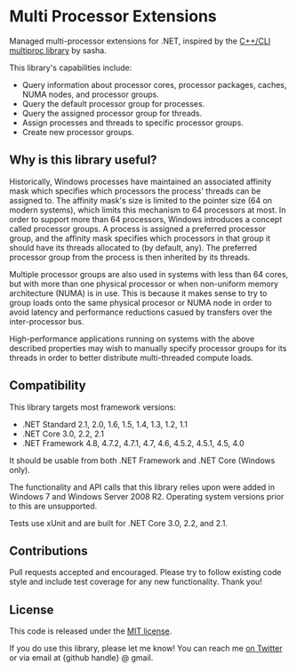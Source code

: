 # Multi Processor Extensions

Managed multi-processor extensions for .NET, inspired by the [C++/CLI multiproc library](http://blogs.microsoft.co.il/sasha/2009/07/25/net-support-for-more-than-64-processors/) by sasha.

This library's capabilities include:

* Query information about processor cores, processor packages, caches, NUMA nodes, and processor groups.
* Query the default processor group for processes.
* Query the assigned processor group for threads.
* Assign processes and threads to specific processor groups.
* Create new processor groups.

## Why is this library useful?

Historically, Windows processes have maintained an associated affinity mask which specifies which processors the process' threads can be assigned to. The affinity mask's size is limited to the pointer size (64 on modern systems), which limits this mechanism to 64 processors at most. In order to support more than 64 processors, Windows introduces a concept called processor groups. A process is assigned a preferred processor group, and the affinity mask specifies which processors in that group it should have its threads allocated to (by default, any). The preferred processor group from the process is then inherited by its threads.

Multiple processor groups are also used in systems with less than 64 cores, but with more than one physical processor or when non-uniform memory architecture (NUMA) is in use. This is because it makes sense to try to group loads onto the same physical procesor or NUMA node in order to avoid latency and performance reductions casued by transfers over the inter-processor bus.

High-performance applications running on systems with the above described properties may wish to manually specify processor groups for its threads in order to better distribute multi-threaded compute loads.

## Compatibility

This library targets most framework versions:

* .NET Standard 2.1, 2.0, 1.6, 1.5, 1.4, 1.3, 1.2, 1.1
* .NET Core 3.0, 2.2, 2.1
* .NET Framework 4.8, 4.7.2, 4.7.1, 4.7, 4.6, 4.5.2, 4.5.1, 4.5, 4.0

It should be usable from both .NET Framework and .NET Core (Windows only).

The functionality and API calls that this library relies upon were added in Windows 7 and Windows Server 2008 R2. Operating system versions prior to this are unsupported.

Tests use xUnit and are built for .NET Core 3.0, 2.2, and 2.1.

## Contributions

Pull requests accepted and encouraged. Please try to follow existing code style and include test coverage for any new functionality. Thank you!

## License

This code is released under the [MIT license](LICENSE.md).

If you do use this library, please let me know! You can reach me [on Twitter](https://twitter.com/gsuberland) or via email at {github handle} @ gmail.

